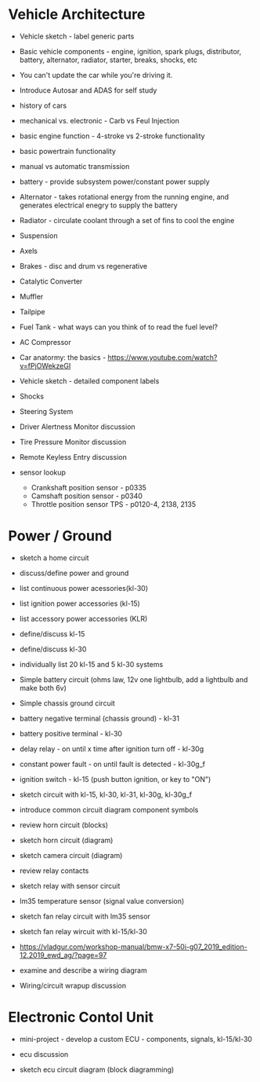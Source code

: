 # Vehicle Architecture
- Vehicle sketch - label generic parts
- Basic vehicle components - engine, ignition, spark plugs, distributor, battery, alternator, radiator, starter, breaks, shocks, etc
- You can't update the car while you're driving it.
- Introduce Autosar and ADAS for self study
- history of cars
- mechanical vs. electronic - Carb vs Feul Injection
- basic engine function - 4-stroke vs 2-stroke functionality
- basic powertrain functionality
- manual vs automatic transmission
- battery - provide subsystem power/constant power supply
- Alternator - takes rotational energy from the running engine, and generates electrical enegry to supply the battery
- Radiator - circulate coolant through a set of fins to cool the engine
- Suspension
- Axels
- Brakes - disc and drum vs regenerative
- Catalytic Converter
- Muffler
- Tailpipe
- Fuel Tank - what ways can you think of to read the fuel level?
- AC Compressor

- Car anatormy: the basics - https://www.youtube.com/watch?v=fPjOWekzeGI
- Vehicle sketch - detailed component labels

- Shocks
- Steering System

- Driver Alertness Monitor discussion
- Tire Pressure Monitor discussion
- Remote Keyless Entry discussion

- sensor lookup
    - Crankshaft position sensor - p0335
    - Camshaft position sensor - p0340
    - Throttle position sensor TPS - p0120-4, 2138, 2135




# Power / Ground
- sketch a home circuit
- discuss/define power and ground
- list continuous power acessories(kl-30)
- list ignition power accessories (kl-15)
- list accessory power accessories (KLR)
- define/discuss kl-15
- define/discuss kl-30
- individually list 20 kl-15 and 5 kl-30 systems
- Simple battery circuit (ohms law, 12v one lightbulb, add a lightbulb and make both 6v)
- Simple chassis ground circuit
- battery negative terminal (chassis ground) - kl-31
- battery positive terminal - kl-30
- delay relay - on until x time after ignition turn off - kl-30g
- constant power fault - on until fault is detected - kl-30g_f
- ignition switch - kl-15 (push button ignition, or key to "ON")
- sketch circuit with kl-15, kl-30, kl-31, kl-30g, kl-30g_f
- introduce common circuit diagram component symbols
- review horn circuit (blocks)
- sketch horn circuit (diagram)
- sketch camera circuit (diagram)
- review relay contacts
- sketch relay with sensor circuit
- lm35 temperature sensor (signal value conversion)
- sketch fan relay circuit with lm35 sensor
- sketch fan relay wircuit with kl-15/kl-30

- https://vladgur.com/workshop-manual/bmw-x7-50i-g07_2019_edition-12.2019_ewd_ag/?page=97
- examine and describe a wiring diagram

- Wiring/circuit wrapup discussion

# Electronic Contol Unit
- mini-project - develop a custom ECU - components, signals, kl-15/kl-30

- ecu discussion
- sketch ecu circuit diagram (block diagramming)
